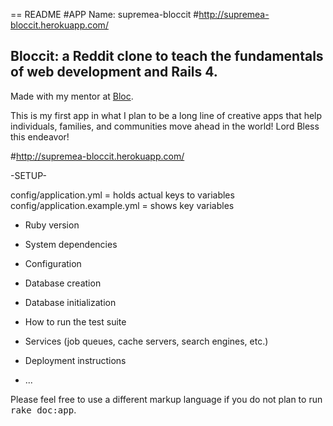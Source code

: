 == README
#APP Name: supremea-bloccit
#http://supremea-bloccit.herokuapp.com/

## Bloccit: a Reddit clone to teach the fundamentals of web development and Rails 4.

Made with my mentor at [Bloc](http://bloc.io).

This is my first app in what I plan to be a long line of creative apps
that help individuals, families, and communities move ahead in the world!
Lord Bless this endeavor!

#http://supremea-bloccit.herokuapp.com/

-SETUP-

config/application.yml = holds actual keys to variables
config/application.example.yml = shows key variables

* Ruby version

* System dependencies

* Configuration

* Database creation

* Database initialization

* How to run the test suite

* Services (job queues, cache servers, search engines, etc.)

* Deployment instructions

* ...


Please feel free to use a different markup language if you do not plan to run
<tt>rake doc:app</tt>.
